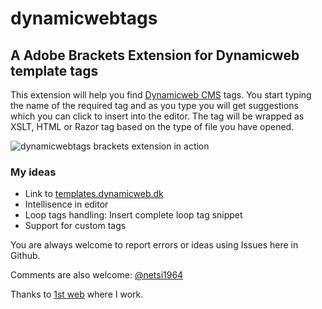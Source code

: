 dynamicwebtags
==============

## A Adobe Brackets Extension for Dynamicweb template tags

This extension will help you find [Dynamicweb CMS](http://dynamicweb.com/?from=github)  tags. You start typing the name of the required tag and as you type you will get suggestions which you can click to insert into the editor. The tag will be wrapped as XSLT, HTML or Razor tag based on the type of file you have opened.

![dynamicwebtags brackets extension in action](https://dl.dropboxusercontent.com/u/3260327/dynamicwebTags_bracket_01.png)

### My ideas

*  Link to [templates.dynamicweb.dk](http://templates.dynamicweb.dk) 
*  Intellisence in editor
*  Loop tags handling: Insert complete loop tag snippet
*  Support for custom tags

You are always welcome to report errors or ideas using Issues here in Github.

Comments are also welcome: [@netsi1964](http://twitter.com/netsi1964)

Thanks to [1st web](http://www.1stweb.dk/?from=dynamicwebtags) where I work.